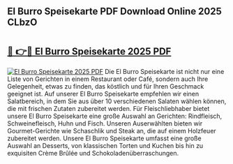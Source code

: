 ## El Burro Speisekarte PDF Download Online 2025 CLbzO

# <h2><a href="http://gcaze9i.nevu.top/?p=El+Burro+Speisekarte">🔗 👉🔴 El Burro Speisekarte 2025 PDF</a></h2>

[![El Burro Speisekarte 2025 PDF](https://i.imgur.com/dBaPXMq.png)](http://gcaze9i.nevu.top/?p=El+Burro+Speisekarte)
Die El Burro Speisekarte ist nicht nur eine Liste von Gerichten in einem Restaurant oder Café, sondern auch Ihre Gelegenheit, etwas zu finden, das köstlich und für Ihren Geschmack geeignet ist. Auf unserer El Burro Speisekarte empfehlen wir einen Salatbereich, in dem Sie aus über 10 verschiedenen Salaten wählen können, die mit frischen Zutaten zubereitet werden. Für Fleischliebhaber bietet unsere El Burro Speisekarte eine große Auswahl an Gerichten: Rindfleisch, Schweinefleisch, Huhn und Fisch. Unseren Auserwählten bieten wir Gourmet-Gerichte wie Schaschlik und Steak an, die auf einem Holzfeuer zubereitet werden. Unsere El Burro Speisekarte umfasst eine große Auswahl an Desserts, von klassischen Torten und Kuchen bis hin zu exquisiten Crème Brûlée und Schokoladenüberraschungen.
